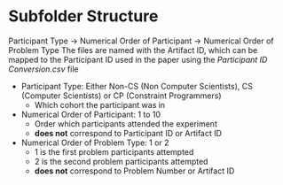 # Subfolder Structure

Participant Type -> Numerical Order of Participant -> Numerical Order of Problem Type
The files are named with the Artifact ID, which can be mapped to the Participant ID used in the paper using the *Participant ID Conversion.csv* file

- Participant Type: Either Non-CS (Non Computer Scientists), CS (Computer Scientists) or CP (Constraint Programmers)
  - Which cohort the participant was in
- Numerical Order of Participant: 1 to 10
  - Order which participants attended the experiment
  - **does not** correspond to Participant ID or Artifact ID
- Numerical Order of Problem Type: 1 or 2
  - 1 is the first problem participants attempted
  - 2 is the second problem participants attempted
  - **does not** correspond to Problem Number or Artifact ID
